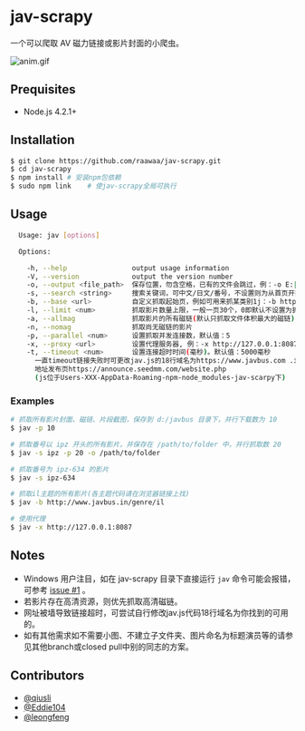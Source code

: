 # jav-scrapy

一个可以爬取 AV 磁力链接或影片封面的小爬虫。

![anim.gif](https://ooo.0o0.ooo/2015/10/31/56345cf140299.gif "anim.gif")

## Prequisites

- Node.js 4.2.1+

## Installation

```bash
$ git clone https://github.com/raawaa/jav-scrapy.git
$ cd jav-scrapy
$ npm install # 安装npm包依赖
$ sudo npm link    # 使jav-scrapy全局可执行
```

## Usage

```bash
  Usage: jav [options]

  Options:

    -h, --help                output usage information
    -V, --version             output the version number
    -o, --output <file_path>  保存位置，勿含空格，已有的文件会跳过，例：-o E:|学习资料[18-06]|，默认为d:|javbus|(|替换为右斜杠)
    -s, --search <string>     搜索关键词，可中文/日文/番号，不设置则为从首页开始！番号必须后加-
    -b, --base <url>          自定义抓取起始页，例如可用来抓某类别1j：-b http://www.javbus.in/genre/1j（网址search/后面的关键字不能是汉字/日文，可网页搜后复制过来）
    -l, --limit <num>         抓取影片数量上限，一般一页30个，0即默认不设置为抓取全部影片
    -a, --allmag              抓取影片的所有磁链(默认只抓取文件体积最大的磁链)
    -n, --nomag               抓取尚无磁链的影片
    -p, --parallel <num>      设置抓取并发连接数，默认值：5
    -x, --proxy <url>         设置代理服务器, 例：-x http://127.0.0.1:8087
    -t, --timeout <num>       设置连接超时时间(毫秒)。默认值：5000毫秒
      一直timeout链接失败时可更改jav.js的18行域名为https://www.javbus.com .in .me .us .pw javbus2.com seedmm.com，
      地址发布页https://announce.seedmm.com/website.php
      (js位于Users-XXX-AppData-Roaming-npm-node_modules-jav-scarpy下)
```

### Examples

```bash
# 抓取所有影片封面、磁链、片段截图，保存到 d:/javbus 目录下，并行下载数为 10
$ jav -p 10

# 抓取番号以 ipz 开头的所有影片，并保存在 /path/to/folder 中，并行抓取数 20
$ jav -s ipz -p 20 -o /path/to/folder

# 抓取番号为 ipz-634 的影片
$ jav -s ipz-634

# 抓取il主题的所有影片(各主题代码请在浏览器链接上找)
$ jav -b http://www.javbus.in/genre/il

# 使用代理
$ jav -x http://127.0.0.1:8087
```

## Notes

- Windows 用户注目，如在 jav-scrapy 目录下直接运行 `jav` 命令可能会报错，可参考 [issue #1](https://github.com/raawaa/jav-scrapy/issues/1) 。
- 若影片存在高清资源，则优先抓取高清磁链。
- 网址被墙导致链接超时，可尝试自行修改jav.js代码18行域名为你找到的可用的。
- 如有其他需求如不需要小图、不建立子文件夹、图片命名为标题演员等的请参见其他branch或closed pull中别的同志的方案。

## Contributors

- [@qiusli](https://github.com/qiusli)
- [@Eddie104](https://github.com/Eddie104)
- [@leongfeng](https://github.com/leongfeng)
